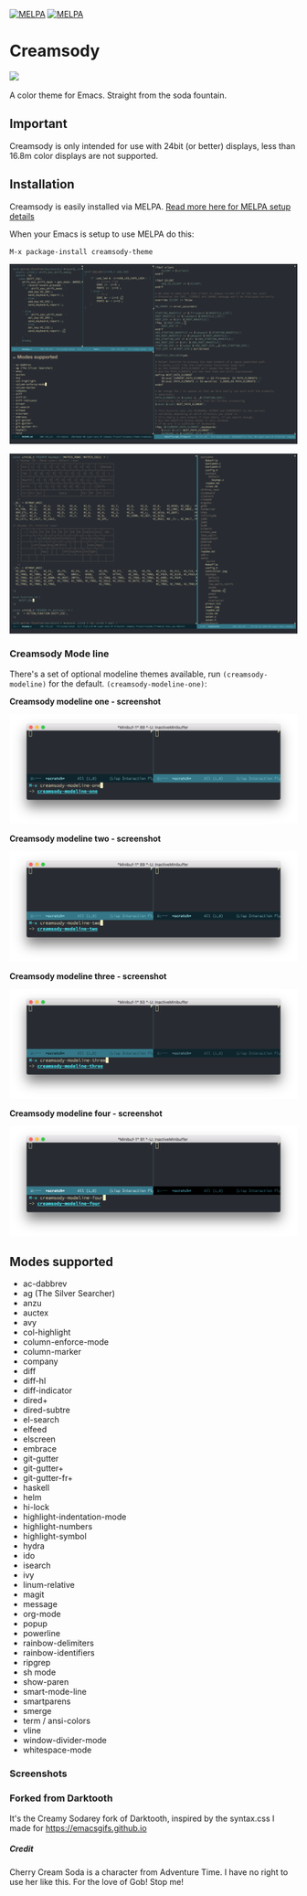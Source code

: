 [![MELPA](http://stable.melpa.org/packages/creamsody-theme-badge.svg)](http://stable.melpa.org/#/creamsody-theme) [![MELPA](http://melpa.org/packages/creamsody-theme-badge.svg)](http://melpa.org/#/creamsody-theme)

# Creamsody

![](creamsody.png)

A color theme for Emacs.  Straight from the soda fountain.

## Important

Creamsody is only intended for use with 24bit (or better) displays,
less than 16.8m color displays are not supported.

## Installation

Creamsody is easily installed via MELPA.  [Read more here for MELPA setup details](http://melpa.org/#/getting-started)

When your Emacs is setup to use MELPA do this:

```
M-x package-install creamsody-theme
```

![Multi window layout with various modes](creamsody-multi-window.png)

![C and dired mode with dired subtree](creamsody-c-dired-subtree.png)

### Creamsody Mode line

There's a set of optional modeline themes available, run `(creamsody-modeline)` for the default. `(creamsody-modeline-one)`:

**Creamsody modeline one - screenshot**

![](creamsody-modeline-one.png)

**Creamsody modeline two - screenshot**

![](creamsody-modeline-two.png)

**Creamsody modeline three - screenshot**

![](creamsody-modeline-three.png)

**Creamsody modeline four - screenshot**

![](creamsody-modeline-four.png)

## Modes supported

- ac-dabbrev
- ag (The Silver Searcher)
- anzu
- auctex
- avy
- col-highlight
- column-enforce-mode
- column-marker
- company
- diff
- diff-hl
- diff-indicator
- dired+
- dired-subtre
- el-search
- elfeed
- elscreen
- embrace
- git-gutter
- git-gutter+
- git-gutter-fr+
- haskell
- helm
- hi-lock
- highlight-indentation-mode
- highlight-numbers
- highlight-symbol
- hydra
- ido
- isearch
- ivy
- linum-relative
- magit
- message
- org-mode
- popup
- powerline
- rainbow-delimiters
- rainbow-identifiers
- ripgrep
- sh mode
- show-paren
- smart-mode-line
- smartparens
- smerge
- term / ansi-colors
- vline
- window-divider-mode
- whitespace-mode

### Screenshots

### Forked from Darktooth

It's the Creamy Sodarey fork of Darktooth, inspired by the syntax.css I made
for https://emacsgifs.github.io

##### Credit

Cherry Cream Soda is a character from Adventure Time.  I have no right
to use her like this.  For the love of Gob!  Stop me!
